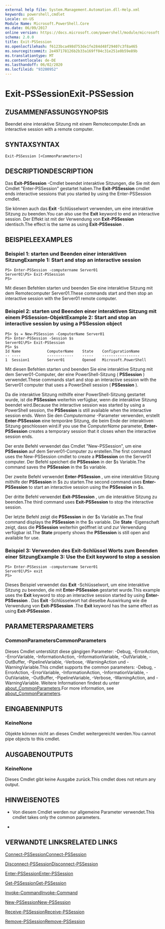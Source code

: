 ```yaml
---
external help file: System.Management.Automation.dll-Help.xml
keywords: powershell,cmdlet
Locale: en-US
Module Name: Microsoft.PowerShell.Core
ms.date: 06/09/2017
online version: https://docs.microsoft.com/powershell/module/microsoft.powershell.core/exit-pssession?view=powershell-7.1&WT.mc_id=ps-gethelp
schema: 2.0.0
title: Exit-PSSession
ms.openlocfilehash: f6123bca498d753de1fe284d48f29407c3f8a465
ms.sourcegitcommit: 2e497178126b2b33a169ff04c31e251e0b59e89b
ms.translationtype: MT
ms.contentlocale: de-DE
ms.lasthandoff: 06/02/2020
ms.locfileid: "93200952"
---
```

# <span data-ttu-id="acefc-103">Exit-PSSession</span><span class="sxs-lookup"><span data-stu-id="acefc-103">Exit-PSSession</span></span>

## <span data-ttu-id="acefc-104">ZUSAMMENFASSUNG</span><span class="sxs-lookup"><span data-stu-id="acefc-104">SYNOPSIS</span></span>
<span data-ttu-id="acefc-105">Beendet eine interaktive Sitzung mit einem Remotecomputer.</span><span class="sxs-lookup"><span data-stu-id="acefc-105">Ends an interactive session with a remote computer.</span></span>

## <span data-ttu-id="acefc-106">SYNTAX</span><span class="sxs-lookup"><span data-stu-id="acefc-106">SYNTAX</span></span>

```
Exit-PSSession [<CommonParameters>]
```

## <span data-ttu-id="acefc-107">DESCRIPTION</span><span class="sxs-lookup"><span data-stu-id="acefc-107">DESCRIPTION</span></span>

<span data-ttu-id="acefc-108">Das **Exit-PSSession** -Cmdlet beendet interaktive Sitzungen, die Sie mit dem Cmdlet "Enter-PSSession" gestartet haben.</span><span class="sxs-lookup"><span data-stu-id="acefc-108">The **Exit-PSSession** cmdlet ends interactive sessions that you started by using the Enter-PSSession cmdlet.</span></span>

<span data-ttu-id="acefc-109">Sie können auch das **Exit** -Schlüsselwort verwenden, um eine interaktive Sitzung zu beenden.</span><span class="sxs-lookup"><span data-stu-id="acefc-109">You can also use the **Exit** keyword to end an interactive session.</span></span>
<span data-ttu-id="acefc-110">Der Effekt ist mit der Verwendung von **Exit-PSSession** identisch.</span><span class="sxs-lookup"><span data-stu-id="acefc-110">The effect is the same as using **Exit-PSSession** .</span></span>

## <span data-ttu-id="acefc-111">BEISPIELE</span><span class="sxs-lookup"><span data-stu-id="acefc-111">EXAMPLES</span></span>

### <span data-ttu-id="acefc-112">Beispiel 1: starten und Beenden einer interaktiven Sitzung</span><span class="sxs-lookup"><span data-stu-id="acefc-112">Example 1: Start and stop an interactive session</span></span>

```
PS> Enter-PSSession -computername Server01
Server01\PS> Exit-PSSession
PS>
```

<span data-ttu-id="acefc-113">Mit diesen Befehlen starten und beenden Sie eine interaktive Sitzung mit dem Remotecomputer Server01.</span><span class="sxs-lookup"><span data-stu-id="acefc-113">These commands start and then stop an interactive session with the Server01 remote computer.</span></span>

### <span data-ttu-id="acefc-114">Beispiel 2: starten und Beenden einer interaktiven Sitzung mit einem PSSession-Objekt</span><span class="sxs-lookup"><span data-stu-id="acefc-114">Example 2: Start and stop an interactive session by using a PSSession object</span></span>

```
PS> $s = New-PSSession -ComputerName Server01
PS> Enter-PSSession -Session $s
Server01\PS> Exit-PSSession
PS> $s
Id Name            ComputerName    State    ConfigurationName
-- ----            ------------    -----    -----------------
1  Session1        Server01        Opened   Microsoft.PowerShell
```

<span data-ttu-id="acefc-115">Mit diesen Befehlen starten und beenden Sie eine interaktive Sitzung mit dem Server01-Computer, der eine PowerShell-Sitzung ( **PSSession** ) verwendet.</span><span class="sxs-lookup"><span data-stu-id="acefc-115">These commands start and stop an interactive session with the Server01 computer that uses a PowerShell session ( **PSSession** ).</span></span>

<span data-ttu-id="acefc-116">Da die interaktive Sitzung mithilfe einer PowerShell-Sitzung gestartet wurde, ist die **PSSession** weiterhin verfügbar, wenn die interaktive Sitzung beendet wird.</span><span class="sxs-lookup"><span data-stu-id="acefc-116">Because the interactive session was started by using a PowerShell session, the **PSSession** is still available when the interactive session ends.</span></span>
<span data-ttu-id="acefc-117">Wenn Sie den *Computername* -Parameter verwenden, erstellt **Enter-PSSession** eine temporäre Sitzung, die beim Ende der interaktiven Sitzung geschlossen wird.</span><span class="sxs-lookup"><span data-stu-id="acefc-117">If you use the *ComputerName* parameter, **Enter-PSSession** creates a temporary session that it closes when the interactive session ends.</span></span>

<span data-ttu-id="acefc-118">Der erste Befehl verwendet das Cmdlet "New-PSSession", um eine **PSSession** auf dem Server01-Computer zu erstellen.</span><span class="sxs-lookup"><span data-stu-id="acefc-118">The first command uses the New-PSSession cmdlet to create a **PSSession** on the Server01 computer.</span></span>
<span data-ttu-id="acefc-119">Der Befehl speichert die **PSSession** in der $s Variable.</span><span class="sxs-lookup"><span data-stu-id="acefc-119">The command saves the **PSSession** in the $s variable.</span></span>

<span data-ttu-id="acefc-120">Der zweite Befehl verwendet **Enter-PSSession** , um eine interaktive Sitzung mithilfe der **PSSession** in $s zu starten.</span><span class="sxs-lookup"><span data-stu-id="acefc-120">The second command uses **Enter-PSSession** to start an interactive session using the **PSSession** in $s.</span></span>

<span data-ttu-id="acefc-121">Der dritte Befehl verwendet **Exit-PSSession** , um die interaktive Sitzung zu beenden.</span><span class="sxs-lookup"><span data-stu-id="acefc-121">The third command uses **Exit-PSSession** to stop the interactive session.</span></span>

<span data-ttu-id="acefc-122">Der letzte Befehl zeigt die **PSSession** in der $s Variable an.</span><span class="sxs-lookup"><span data-stu-id="acefc-122">The final command displays the **PSSession** in the $s variable.</span></span>
<span data-ttu-id="acefc-123">Die **State** -Eigenschaft zeigt, dass die **PSSession** weiterhin geöffnet ist und zur Verwendung verfügbar ist.</span><span class="sxs-lookup"><span data-stu-id="acefc-123">The **State** property shows the **PSSession** is still open and available for use.</span></span>

### <span data-ttu-id="acefc-124">Beispiel 3: Verwenden des Exit-Schlüssel Worts zum Beenden einer Sitzung</span><span class="sxs-lookup"><span data-stu-id="acefc-124">Example 3: Use the Exit keyword to stop a session</span></span>

```
PS> Enter-PSSession -computername Server01
Server01\PS> exit
PS>
```

<span data-ttu-id="acefc-125">Dieses Beispiel verwendet das **Exit** -Schlüsselwort, um eine interaktive Sitzung zu beenden, die mit **Enter-PSSession** gestartet wurde.</span><span class="sxs-lookup"><span data-stu-id="acefc-125">This example uses the **Exit** keyword to stop an interactive session started by using **Enter-PSSession** .</span></span>
<span data-ttu-id="acefc-126">Das **Exit** -Schlüsselwort hat dieselbe Auswirkung wie die Verwendung von **Exit-PSSession** .</span><span class="sxs-lookup"><span data-stu-id="acefc-126">The **Exit** keyword has the same effect as using **Exit-PSSession** .</span></span>

## <span data-ttu-id="acefc-127">PARAMETERS</span><span class="sxs-lookup"><span data-stu-id="acefc-127">PARAMETERS</span></span>

### <span data-ttu-id="acefc-128">CommonParameters</span><span class="sxs-lookup"><span data-stu-id="acefc-128">CommonParameters</span></span>

<span data-ttu-id="acefc-129">Dieses Cmdlet unterstützt diese gängigen Parameter: -Debug, -ErrorAction, -ErrorVariable, -InformationAction, -InformationVariable, -OutVariable, -OutBuffer, -PipelineVariable, -Verbose, -WarningAction und -WarningVariable.</span><span class="sxs-lookup"><span data-stu-id="acefc-129">This cmdlet supports the common parameters: -Debug, -ErrorAction, -ErrorVariable, -InformationAction, -InformationVariable, -OutVariable, -OutBuffer, -PipelineVariable, -Verbose, -WarningAction, and -WarningVariable.</span></span> <span data-ttu-id="acefc-130">Weitere Informationen findest du unter [about_CommonParameters](https://go.microsoft.com/fwlink/?LinkID=113216).</span><span class="sxs-lookup"><span data-stu-id="acefc-130">For more information, see [about_CommonParameters](https://go.microsoft.com/fwlink/?LinkID=113216).</span></span>

## <span data-ttu-id="acefc-131">EINGABEN</span><span class="sxs-lookup"><span data-stu-id="acefc-131">INPUTS</span></span>

### <span data-ttu-id="acefc-132">Keine</span><span class="sxs-lookup"><span data-stu-id="acefc-132">None</span></span>

<span data-ttu-id="acefc-133">Objekte können nicht an dieses Cmdlet weitergereicht werden.</span><span class="sxs-lookup"><span data-stu-id="acefc-133">You cannot pipe objects to this cmdlet.</span></span>

## <span data-ttu-id="acefc-134">AUSGABEN</span><span class="sxs-lookup"><span data-stu-id="acefc-134">OUTPUTS</span></span>

### <span data-ttu-id="acefc-135">Keine</span><span class="sxs-lookup"><span data-stu-id="acefc-135">None</span></span>

<span data-ttu-id="acefc-136">Dieses Cmdlet gibt keine Ausgabe zurück.</span><span class="sxs-lookup"><span data-stu-id="acefc-136">This cmdlet does not return any output.</span></span>

## <span data-ttu-id="acefc-137">HINWEISE</span><span class="sxs-lookup"><span data-stu-id="acefc-137">NOTES</span></span>

* <span data-ttu-id="acefc-138">Von diesem Cmdlet werden nur allgemeine Parameter verwendet.</span><span class="sxs-lookup"><span data-stu-id="acefc-138">This cmdlet takes only the common parameters.</span></span>

*

## <span data-ttu-id="acefc-139">VERWANDTE LINKS</span><span class="sxs-lookup"><span data-stu-id="acefc-139">RELATED LINKS</span></span>

[<span data-ttu-id="acefc-140">Connect-PSSession</span><span class="sxs-lookup"><span data-stu-id="acefc-140">Connect-PSSession</span></span>](Connect-PSSession.md)

[<span data-ttu-id="acefc-141">Disconnect-PSSession</span><span class="sxs-lookup"><span data-stu-id="acefc-141">Disconnect-PSSession</span></span>](Disconnect-PSSession.md)

[<span data-ttu-id="acefc-142">Enter-PSSession</span><span class="sxs-lookup"><span data-stu-id="acefc-142">Enter-PSSession</span></span>](Enter-PSSession.md)

[<span data-ttu-id="acefc-143">Get-PSSession</span><span class="sxs-lookup"><span data-stu-id="acefc-143">Get-PSSession</span></span>](Get-PSSession.md)

[<span data-ttu-id="acefc-144">Invoke-Command</span><span class="sxs-lookup"><span data-stu-id="acefc-144">Invoke-Command</span></span>](Invoke-Command.md)

[<span data-ttu-id="acefc-145">New-PSSession</span><span class="sxs-lookup"><span data-stu-id="acefc-145">New-PSSession</span></span>](New-PSSession.md)

[<span data-ttu-id="acefc-146">Receive-PSSession</span><span class="sxs-lookup"><span data-stu-id="acefc-146">Receive-PSSession</span></span>](Receive-PSSession.md)

[<span data-ttu-id="acefc-147">Remove-PSSession</span><span class="sxs-lookup"><span data-stu-id="acefc-147">Remove-PSSession</span></span>](Remove-PSSession.md)

